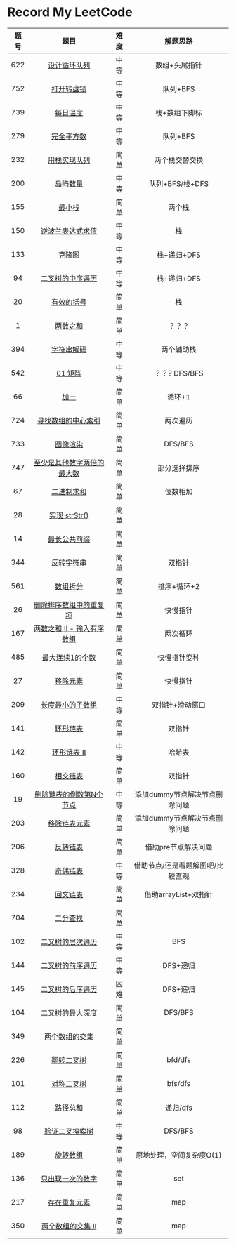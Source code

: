 # Record My LeetCode

| 题号 |                             题目                             | 难度 |             解题思路             |
| :--: | :----------------------------------------------------------: | :--: | :------------------------------: |
| 622  | [设计循环队列](https://leetcode-cn.com/problems/design-circular-queue) | 中等 |          数组+头尾指针           |
| 752  | [打开转盘锁](https://leetcode-cn.com/problems/open-the-lock) | 中等 |             队列+BFS             |
| 739  | [每日温度](https://leetcode-cn.com/problems/daily-temperatures) | 中等 |          栈+数组下脚标           |
| 279  | [完全平方数](https://leetcode-cn.com/problems/perfect-squares) | 中等 |             队列+BFS             |
| 232  | [用栈实现队列](https://leetcode-cn.com/problems/implement-queue-using-stacks) | 简单 |          两个栈交替交换          |
| 200  | [岛屿数量](https://leetcode-cn.com/problems/number-of-islands) | 中等 |         队列+BFS/栈+DFS          |
| 155  |     [最小栈](https://leetcode-cn.com/problems/min-stack)     | 简单 |              两个栈              |
| 150  | [逆波兰表达式求值](https://leetcode-cn.com/problems/evaluate-reverse-polish-notation) | 中等 |                栈                |
| 133  |    [克隆图](https://leetcode-cn.com/problems/clone-graph)    | 中等 |           栈+递归+DFS            |
|  94  | [二叉树的中序遍历](https://leetcode-cn.com/problems/binary-tree-inorder-traversal) | 中等 |           栈+递归+DFS            |
|  20  | [有效的括号](https://leetcode-cn.com/problems/valid-parentheses) | 简单 |                栈                |
|  1   |     [两数之和](https://leetcode-cn.com/problems/two-sum)     | 简单 |              ？？？              |
| 394  | [字符串解码](https://leetcode-cn.com/problems/decode-string) | 中等 |            两个辅助栈            |
| 542  |    [01 矩阵](https://leetcode-cn.com/problems/01-matrix)     | 中等 |          ？？? DFS/BFS           |
|  66  |      [加一](https://leetcode-cn.com/problems/plus-one)       | 简单 |              循环+1              |
| 724  | [寻找数组的中心索引](https://leetcode-cn.com/problems/find-pivot-index) | 简单 |             两次遍历             |
| 733  |   [图像渲染](https://leetcode-cn.com/problems/flood-fill)    | 简单 |             DFS/BFS              |
| 747  | [至少是其他数字两倍的最大数](https://leetcode-cn.com/problems/largest-number-at-least-twice-of-others) | 简单 |           部分选择排序           |
|  67  |  [二进制求和](https://leetcode-cn.com/problems/add-binary)   | 简单 |             位数相加             |
|  28  | [实现 strStr()](https://leetcode-cn.com/problems/implement-strstr) | 简单 |                                  |
|  14  | [最长公共前缀](https://leetcode-cn.com/problems/longest-common-prefix) | 简单 |                                  |
| 344  | [反转字符串](https://leetcode-cn.com/problems/reverse-string) | 简单 |              双指针              |
| 561  | [数组拆分 ](https://leetcode-cn.com/problems/array-partition-i) | 简单 |           排序+循环+2            |
|  26  | [删除排序数组中的重复项](https://leetcode-cn.com/problems/remove-duplicates-from-sorted-array) | 简单 |             快慢指针             |
| 167  | [两数之和 II - 输入有序数组](https://leetcode-cn.com/problems/two-sum-ii-input-array-is-sorted) | 简单 |             两次循环             |
| 485  | [最大连续1的个数](https://leetcode-cn.com/problems/max-consecutive-ones) | 简单 |           快慢指针变种           |
|  27  | [移除元素](https://leetcode-cn.com/problems/remove-element)  | 简单 |             快慢指针             |
| 209  | [长度最小的子数组](https://leetcode-cn.com/problems/minimum-size-subarray-sum) | 中等 |         双指针+滑动窗口          |
| 141  | [环形链表](https://leetcode-cn.com/problems/linked-list-cycle) | 简单 |              双指针              |
| 142  | [环形链表 II](https://leetcode-cn.com/problems/linked-list-cycle-ii) | 中等 |              哈希表              |
| 160  | [相交链表](https://leetcode-cn.com/problems/intersection-of-two-linked-lists) | 简单 |              双指针              |
|  19  | [删除链表的倒数第N个节点](https://leetcode-cn.com/problems/remove-nth-node-from-end-of-list) | 中等 |  添加dummy节点解决节点删除问题   |
| 203  | [移除链表元素](https://leetcode-cn.com/problems/remove-linked-list-elements) | 简单 |  添加dummy节点解决节点删除问题   |
| 206  | [反转链表](https://leetcode-cn.com/problems/reverse-linked-list) | 简单 |       借助pre节点解决问题        |
| 328  | [奇偶链表](https://leetcode-cn.com/problems/odd-even-linked-list) | 中等 | 借助节点/还是看题解图吧/比较直观 |
| 234  | [回文链表](https://leetcode-cn.com/problems/palindrome-linked-list) | 简单 |       借助arrayList+双指针       |
| 704  |  [二分查找](https://leetcode-cn.com/problems/binary-search)  | 简单 |                                  |
| 102  | [二叉树的层次遍历](https://leetcode-cn.com/problems/binary-tree-level-order-traversal) | 中等 |               BFS                |
| 144  | [二叉树的前序遍历](https://leetcode-cn.com/problems/binary-tree-preorder-traversal) | 中等 |             DFS+递归             |
| 145  | [二叉树的后序遍历](https://leetcode-cn.com/problems/binary-tree-postorder-traversal) | 困难 |             DFS+递归             |
| 104  | [二叉树的最大深度](https://leetcode-cn.com/problems/maximum-depth-of-binary-tree) | 简单 |             DFS/BFS              |
| 349  | [两个数组的交集](https://leetcode-cn.com/problems/intersection-of-two-arrays) | 简单 |                                  |
| 226  | [翻转二叉树](https://leetcode-cn.com/problems/invert-binary-tree) | 简单 |             bfd/dfs              |
| 101  | [对称二叉树](https://leetcode-cn.com/problems/symmetric-tree) | 简单 |             bfs/dfs              |
| 112  |    [路径总和](https://leetcode-cn.com/problems/path-sum)     | 简单 |             递归/dfs             |
|  98  | [验证二叉搜索树](https://leetcode-cn.com/problems/validate-binary-search-tree) | 中等 |             DFS/BFS              |
| 189  |  [旋转数组](https://leetcode-cn.com/problems/rotate-array)   | 简单 |     原地处理，空间复杂度O(1)     |
| 136  | [只出现一次的数字](https://leetcode-cn.com/problems/single-number) | 简单 |               set                |
| 217  | [存在重复元素](https://leetcode-cn.com/problems/contains-duplicate) | 简单 |               map                |
| 350  | [两个数组的交集 II](https://leetcode-cn.com/problems/intersection-of-two-arrays-ii) | 简单 |               map                |
